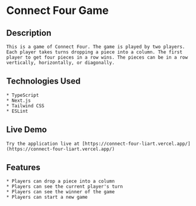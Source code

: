 # Connect Four Game

## Description
    This is a game of Connect Four. The game is played by two players. Each player takes turns dropping a piece into a column. The first player to get four pieces in a row wins. The pieces can be in a row vertically, horizontally, or diagonally.

## Technologies Used
    * TypeScript
    * Next.js
    * Tailwind CSS
    * ESLint

## Live Demo
    Try the application live at [https://connect-four-liart.vercel.app/](https://connect-four-liart.vercel.app/)

## Features
    * Players can drop a piece into a column
    * Players can see the current player's turn
    * Players can see the winner of the game
    * Players can start a new game

